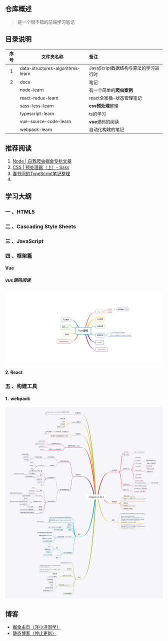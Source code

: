 ## 仓库概述

> 是一个很不错的前端学习笔记

## 目录说明

| 序号 | 文件夹名称                       | 备注                                 |
| :--: | -------------------------------- | :----------------------------------- |
|  1   | data-structures-algorithms-learn | JavaScript数据结构与算法的学习进行时 |
|  2   | docs                             | 笔记                                 |
|      | node-learn                       | 有一个简单的**爬虫案例**             |
|      | react-redux-learn                | react全家桶-状态管理笔记             |
|      | sass-less-learn                  | **css预处理**整理                    |
|      | typescript-learn                 | ts的学习                             |
|      | vue-source-code-learn            | **vue**源码的阅读                    |
|      | webpack-learn                    | 自动化构建的笔记                     |

## 推荐阅读

1. [Node | 自我爬虫掘金专栏文章](https://juejin.im/post/5e532c53518825497312232f)
2. [CSS | 预处理器（上）- Sass](https://juejin.im/post/5e5dba7ef265da575a6a14d6)
3. [春节间的TypeScript笔记整理](https://juejin.im/post/5e377a5de51d4530e60e4d1d)
4. 

## 学习大纲

### 一 、HTML5

### 二 、Cascading Style Sheets

### 三 、**JavaScript**

### 四 、框架篇

#### Vue

##### vue源码阅读
![20200406102739](https://raw.githubusercontent.com/yayxs/Pics/master/img/20200406102739.png)
#### 2. React

### 五 、构建工具

#### 1 . webpack

![webpack v4.42.1.png](https://raw.githubusercontent.com/yayxs/Pics/master/webpack%20v4.42.1.png)



## 博客

- [掘金主页（洋小洋同学）](https://juejin.im/user/5cf00b7c6fb9a07eba2c226f/activities)
- [静态博客（停止更新）](https://yayxs.github.io/)





